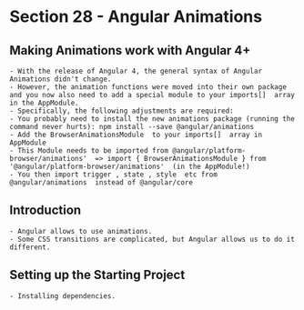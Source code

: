 # Section 28 - Angular Animations

## Making Animations work with Angular 4+

    - With the release of Angular 4, the general syntax of Angular Animations didn't change.
    - However, the animation functions were moved into their own package and you now also need to add a special module to your imports[]  array in the AppModule.
    - Specifically, the following adjustments are required:
    - You probably need to install the new animations package (running the command never hurts): npm install --save @angular/animations
    - Add the BrowserAnimationsModule  to your imports[]  array in AppModule
    - This Module needs to be imported from @angular/platform-browser/animations'  => import { BrowserAnimationsModule } from '@angular/platform-browser/animations'  (in the AppModule!)
    - You then import trigger , state , style  etc from @angular/animations  instead of @angular/core

## Introduction
    
    - Angular allows to use animations.
    - Some CSS transitions are complicated, but Angular allows us to do it different.

## Setting up the Starting Project

    - Installing dependencies.
    
